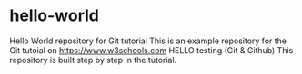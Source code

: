 # hello-world
Hello World repository for Git tutorial
This is an example repository for the Git tutoial on https://www.w3schools.com
HELLO testing (Git & Github)
This repository is built step by step in the tutorial.
